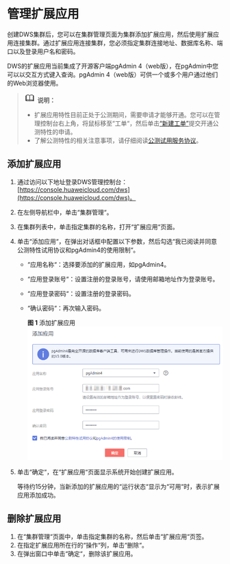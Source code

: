 # 管理扩展应用<a name="dws_01_0097"></a>

创建DWS集群后，您可以在集群管理页面为集群添加扩展应用，然后使用扩展应用连接集群。通过扩展应用连接集群，您必须指定集群连接地址、数据库名称、端口以及登录用户名和密码。

DWS的扩展应用当前集成了开源客户端pgAdmin 4（web版），在pgAdmin中您可以以交互方式键入查询。pgAdmin 4（web版）可供一个或多个用户通过他们的Web浏览器使用。

>![](public_sys-resources/icon-note.gif) **说明：**   
>-   扩展应用特性目前正处于公测期间，需要申请才能够开通。您可以在管理控制台右上角，将鼠标移至“工单“，然后单击[“新建工单”](https://console.huaweicloud.com/ticket/#/ticketindex/createIndex)提交开通公测特性的申请。  
>-   了解公测特性的相关注意事项，请仔细阅读[公测试用服务协议](https://www.huaweicloud.com/declaration/fsa_test.html)。  

## 添加扩展应用<a name="section4854155962818"></a>

1.  通过访问以下地址登录DWS管理控制台：[https://console.huaweicloud.com/dws](https://console.huaweicloud.com/dws)。
2.  在左侧导航栏中，单击“集群管理“。
3.  在集群列表中，单击指定集群的名称，打开“扩展应用“页面。
4.  单击“添加应用“，在弹出对话框中配置以下参数，然后勾选“我已阅读并同意公测特性试用协议和pgAdmin4的使用限制“。
    -   “应用名称“：选择要添加的扩展应用，如pgAdmin4。
    -   “应用登录账号“：设置注册的登录账号，请使用邮箱地址作为登录账号。
    -   “应用登录密码“：设置注册的登录密码。
    -   “确认密码“：再次输入密码。

        **图 1**  添加扩展应用<a name="fig1391813131809"></a>  
        ![](figures/添加扩展应用.png "添加扩展应用")

5.  单击“确定“，在“扩展应用“页面显示系统开始创建扩展应用。

    等待约15分钟，当新添加的扩展应用的“运行状态“显示为“可用“时，表示扩展应用添加成功。


## 删除扩展应用<a name="section1329694719305"></a>

1.  在“集群管理“页面中，单击指定集群的名称，然后单击“扩展应用“页签。
2.  在指定扩展应用所在行的“操作“列，单击“删除“。
3.  在弹出窗口中单击“确定“，删除该扩展应用。

